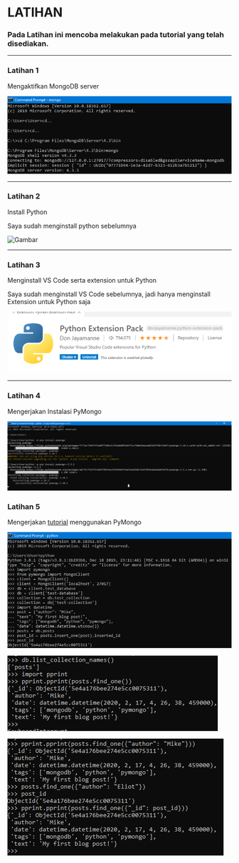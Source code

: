 # LATIHAN

### Pada Latihan ini mencoba melakukan pada tutorial yang telah disediakan.
---

### Latihan 1

Mengaktifkan MongoDB server

![Gambar](Lat1.png)

---

### Latihan 2

Install Python

Saya sudah menginstall python sebelumnya

![Gambar](Latihan1_2.png)

---

### Latihan 3

Menginstall VS Code serta extension untuk Python

Saya sudah menginstall VS Code sebelumnya, jadi hanya menginstall Extension untuk Python saja

![Gambar](Latihan1_3.png)

---

### Latihan 4

Mengerjakan Instalasi PyMongo

![Gambar](Latihan1_4.png)

### Latihan 5

Mengerjakan [tutorial](https://api.mongodb.com/python/current/tutorial.html) menggunakan PyMongo

![Gambar](Latihan1_5_1.png)

![Gambar](Latihan1_5_2.png)

![Gambar](Latihan1_5_3.png)